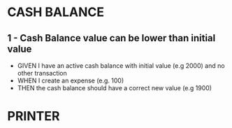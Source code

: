 # CASH BALANCE

## 1 - Cash Balance value can be lower than initial value
  - GIVEN I have an active cash balance with initial value (e.g 2000) and no other transaction
  - WHEN I create an expense (e.g. 100)
  - THEN the cash balance should have a correct new value (e.g 1900)

# PRINTER
